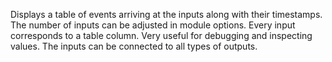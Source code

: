 
[comment]: # (UtilsCanvasModule)
Displays a table of events arriving at the inputs along with their timestamps. The number of inputs can be adjusted in module options. Every input corresponds to a table column. Very useful for debugging and inspecting values. The inputs can be connected to all types of outputs.